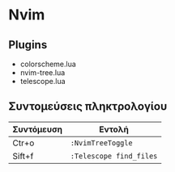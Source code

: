 # Nvim

## Plugins 
- colorscheme.lua
- nvim-tree.lua
- telescope.lua

## Συντομεύσεις πληκτρολογίου
|Συντόμευση|Εντολή|
|---|---|
|Ctr+o|`:NvimTreeToggle`|
|Sift+f|`:Telescope find_files`|
